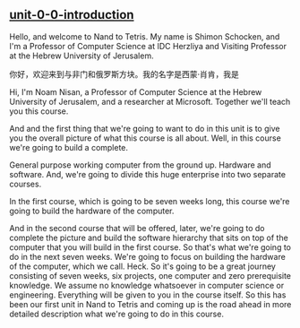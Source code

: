 # 

## [unit-0-0-introduction](https://www.coursera.org/learn/build-a-computer/lecture/tfRns/unit-0-0-introduction)

Hello, and welcome to Nand to Tetris. My name is Shimon Schocken, and I'm a Professor of Computer Science at IDC Herzliya and Visiting Professor at the Hebrew University of Jerusalem. 

你好，欢迎来到与非门和俄罗斯方块。我的名字是西蒙·肖肯，我是

Hi, I'm Noam Nisan, a Professor of Computer Science at the Hebrew University of Jerusalem, and a researcher at Microsoft. Together we'll teach you this course. 

And and the first thing that we're going to want to do in this unit is to give you the overall picture of what this course is all about. Well, in this course we're going to build a complete. 

General purpose working computer from the ground up. Hardware and software. And, we're going to divide this huge enterprise into two separate courses. 

In the first course, which is going to be seven weeks long, this course we're going to build the hardware of the computer.

 And in the second course that will be offered, later, we're going to do complete the picture and build the software hierarchy that sits on top of the computer that you will build in the first course. So that's what we're going to do in the next seven weeks. We're going to focus on building the hardware of the computer, which we call. Heck. So it's going to be a great journey consisting of seven weeks, six projects, one computer and zero prerequisite knowledge. We assume no knowledge whatsoever in computer science or engineering. Everything will be given to you in the course itself. So this has been our first unit in Nand to Tetris and coming up is the road ahead in more detailed description what we're going to do in this course.